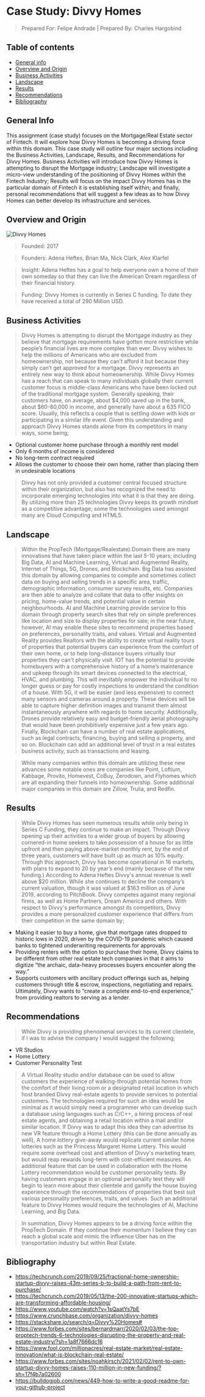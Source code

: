 # Case Study: Divvy Homes
> Prepared For: Felipe Andrade |
> Prepared By: Charles Hargobind

## Table of contents
* [General info](#general-info)
* [Overview and Origin](#screenshots)
* [Business Activities](#businessactivities)
* [Landscape](#landscape)
* [Results](#results)
* [Recommendations](#recommendations)
* [Bibliography](#bibliography)

## General Info
This assignment (case study) focuses on the Mortgage/Real Estate sector of Fintech. It will explore how Divvy Homes is becoming a driving force within this domain. This case study will outline four major sections including the Business Activities, Landscape, Results, and Recommendations for Divvy Homes. Business Activities will introduce how Divvy Homes is attempting to disrupt the Mortgage industry; Landscape will investigate a micro-view understanding of the positioning of Divvy Homes within the Fintech Industry; Results will focus on the impact Divvy Homes has in the particular domain of Fintech it is establishing itself within; and finally, personal recommendations that will suggest a few ideas as to how Divvy Homes can better develop its infrastructure and services.  

## Overview and Origin
![Divvy Homes](./file:///Users/charleshargobind/Desktop/Divvy.png)
> Founded: 2017

> Founders: Adena Heftes, Brian Ma, Nick Clark, Alex Klarfel

> Insight: Adena Heftes has a goal to help everyone own a home of their own someday so that they can live the American Dream regardless of their financial history. 

> Funding: Divvy Homes is currently in Series C funding. To date they have received a total of 290 Million USD.  


## Business Activities
> Divvy Homes is attempting to disrupt the Mortgage industry as they believe that mortgage requirements have gotten more restrictive while people’s financial lives are more complex than ever. Divvy wishes to help the millions of Americans who are excluded from homeownership, not because they can’t afford it but because they simply can’t get approved for a mortgage. Divvy represents an entirely new way to think about homeownership. While Divvy Homes has a reach that can speak to many individuals globally their current customer focus is middle-class Americans who have been locked out of the traditional mortgage system. Generally speaking, their customers have, on average, about $4,000 saved up in the bank, about $60-80,000 in income, and generally have about a 635 FICO score. Usually, this reflects a couple that is settling down with kids or participating in a similar life event. Given this understanding and approach Divvy Homes stands alone from its competitors in many ways, some being; 
* Optional customer home purchase through a monthly rent model 
* Only 6 months of income is considered 
* No long-term contract required
* Allows the customer to choose their own home, rather than placing them in undesirable locations

> Divvy has not only provided a customer central focused structure within their organization, but also has recognized the need to incorporate emerging technologies into what it is that they are doing. By utilizing more than 25 technologies Divvy keeps its growth mindset as a competitive advantage; some the technologies used amongst many are Cloud Computing and HTML5. 



## Landscape
> Within the PropTech (Mortgage/Realestate) Domain there are many innovations that have taken place within the last 5-10 years; including Big Data, AI and Machine Learning, Virtual and Augmented Reality, Internet of Things, 5G, Drones, and Blockchain. Big Data has assisted this domain by allowing companies to compile and sometimes collect data on buying and selling trends in a specific area, traffic, demographic information, consumer survey results, etc. Companies are then able to analyze and collate that data to offer insights on pricing, home-value trends, and potential value in certain neighbourhoods. AI and Machine Learning provide service to this domain through property search sites that rely on simple preferences like location and size to display properties for sale; in the near future, however, AI may enable these sites to recommend properties based on preferences, personality traits, and values. Virtual and Augmented Reality provides Realtors with the ability to create virtual reality tours of properties that potential buyers can experience from the comfort of their own home, or to help long-distance buyers virtually tour properties they can't physically visit. IOT has the potential to provide homebuyers with a comprehensive history of a home’s maintenance and upkeep through its smart devices connected to the electrical, HVAC, and plumbing. This will inevitably empower the individual to no longer guess or pay for costly inspections to understand the condition of a house. With 5G, it will be easier (and less expensive) to connect many sensors and cameras around a property. These devices will be able to capture higher definition images and transmit them almost instantaneously anywhere with regards to home security. Additionally, Drones provide relatively easy and budget-friendly aerial photography that would have been prohibitively expensive just a few years ago. Finally, Blockchain can have a number of real estate applications, such as legal contracts, financing, buying and selling a property, and so on. Blockchain can add an additional level of trust in a real estates business activity, such as transactions and leasing. 

> While many companies within this domain are utilizing these new advances some notable ones are companies like Point, Loftium, Kabbage, Provito, Homevest, CoBuy, Zerodown, and Flyhomes which are all expanding their funnels into homeownership. Some additional major companies in this domain are  Zillow, Trulia, and Redfin. 



## Results
> While Divvy Homes has seen numerous results while only being in Series C Funding, they continue to make an impact. Through Divvy opening up their activities to a wider group of buyers by allowing cornered-in home seekers to take possession of a house for as little upfront and then paying above-market monthly rent, by the end of three years, customers will have built up as much as 10% equity. Through this approach, Divvy has become operational in 16 markets, with plans to expand to 20 by year’s end (mainly because of the new funding.) According to Adena Heftes Divvy's annual revenue is well above $20 million. While she continues to decline the company’s current valuation, though it was valued at $163 million as of June 2019, according to PitchBook. Divvy competes against many regional firms, as well as Home Partners, Dream America and others. With respect to Divvy's performance amongst its competitors, Divvy provides a more personalized customer experience that differs from their competition in the same domain by; 
* Making it easier to buy a home, give that mortgage rates dropped to historic lows in 2020, driven by the COVID-19 pandemic which caused banks to tightened underwriting requirements for approvals
* Providing renters with the option to purchase their home, Divvy claims to be different from other real estate tech companies in that it aims to digitize “the archaic, data-heavy processes buyers encounter along the way.”
* Supports customers with ancillary product offerings such as, helping customers through title & escrow, inspections, negotiating and repairs. Ultimately, Divvy wants to “create a complete end-to-end experience,” from providing realtors to serving as a lender.

## Recommendations
> While Divvy is providing phenomenal services to its current clientele, if I was to advise the company I would suggest the following; 
* VR Studios 
* Home Lottery
* Customer Personality Test

> A Virtual Reality studio and/or database can be used to allow customers the experience of walking-through potential homes from the comfort of their living room or a designated retail location in which host branded Divvy real-estate agents to provide services to potential customers. The technologies required for such an idea would be minimal as it would simply need a programmer who can develop such a database using languages such as C/C++, a hiring process of real estate agents, and obtaining a retail location within a mall and/or similar location. If Divvy was to adapt this idea they can advertise its new VR feature through a Home Lottery (this can be done annually as well), A home lottery give-away would replicate current similar home lotteries such as the Princess Margaret Home Lottery. This would require some overhead cost and attention of Divvy's marketing team, but would reap rewards long-term with cost-efficient measures. An additional feature that can be used in collaboration with the Home Lottery recommendation would be customer personality tests. By having customers engage in an optional personality test they will begin to learn more about their clientele and gamify the house buying experience through the recommendations of properties that best suit various personality preferences, traits, and values. Such an additional feature to Divvy Homes would require the technologies of AI, Machine Learning, and Big Data. 

> In summation, Divvy Homes appears to be a driving force within the PropTech Domain. If they continue their momentum I believe they can reach a global scale and mimic the influence Uber has on the transportation industry but within Real Estate.

## Bibliography
* https://techcrunch.com/2019/09/25/fractional-home-ownership-startup-divvy-raises-43m-series-b-to-build-a-path-from-rent-to-purchase/
* https://techcrunch.com/2019/05/13/the-200-innovative-startups-which-are-transforming-affordable-housing/
* https://www.youtube.com/watch?v=1sQaatYs7bE
* https://www.crunchbase.com/organization/divvy-homes
* https://stackshare.io/search/q=Divvy%20Homes#
* https://www.forbes.com/sites/bernardmarr/2020/02/03/the-top-proptech-trends-6-technologies-disrupting-the-property-and-real-estate-industry/?sh=1a8f7666dc16
* https://www.fool.com/millionacres/real-estate-market/real-estate-innovation/what-is-blockchain-real-estate/
* https://www.forbes.com/sites/noahkirsch/2021/02/02/rent-to-own-startup-divvy-homes-raises-110-million-in-new-funding/?sh=17f4b7a02600
* https://bulldogjob.com/news/449-how-to-write-a-good-readme-for-your-github-project
